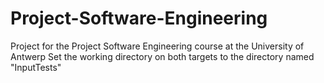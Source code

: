 # Project-Software-Engineering
 Project for the Project Software Engineering course at the University of Antwerp
Set the working directory on both targets to the directory named "InputTests"
